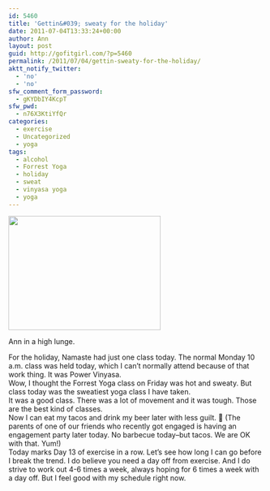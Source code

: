 ```yaml
---
id: 5460
title: 'Gettin&#039; sweaty for the holiday'
date: 2011-07-04T13:33:24+00:00
author: Ann
layout: post
guid: http://gofitgirl.com/?p=5460
permalink: /2011/07/04/gettin-sweaty-for-the-holiday/
aktt_notify_twitter:
  - 'no'
  - 'no'
sfw_comment_form_password:
  - gKYDbIY4KcpT
sfw_pwd:
  - n76X3KtiYfQr
categories:
  - exercise
  - Uncategorized
  - yoga
tags:
  - alcohol
  - Forrest Yoga
  - holiday
  - sweat
  - vinyasa yoga
  - yoga
---
```

<div id="attachment_5469" style="width: 310px" class="wp-caption alignleft">
  <a href="http://gofitgirl.com/blog/wp-content/uploads/2011/07/photo-1_4.jpg"><img class="size-medium wp-image-5469" title="photo 1_4" src="http://gofitgirl.com/blog/wp-content/uploads/2011/07/photo-1_4-300x225.jpg" alt="" width="300" height="225" /></a>
  
  <p class="wp-caption-text">
    Ann in a high lunge.
  </p>
</div>

  
For the holiday, Namaste had just one class today. The normal Monday 10 a.m. class was held today, which I can&#8217;t normally attend because of that work thing. It was Power Vinyasa.  
Wow, I thought the Forrest Yoga class on Friday was hot and sweaty. But class today was the sweatiest yoga class I have taken.  
It was a good class. There was a lot of movement and it was tough. Those are the best kind of classes.  
Now I can eat my tacos and drink my beer later with less guilt. 🙂 (The parents of one of our friends who recently got engaged is having an engagement party later today. No barbecue today&#8211;but tacos. We are OK with that. Yum!)  
Today marks Day 13 of exercise in a row. Let&#8217;s see how long I can go before I break the trend. I do believe you need a day off from exercise. And I do strive to work out 4-6 times a week, always hoping for 6 times a week with a day off. But I feel good with my schedule right now.